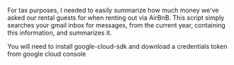 For tax purposes, I needed to easily summarize how much money we've asked our rental guests for when renting out via AirBnB. This script simply searches your gmail inbox for messages, from the current year, containing this information, and summarizes it.

You will need to install google-cloud-sdk and download a credentials token from google cloud console
